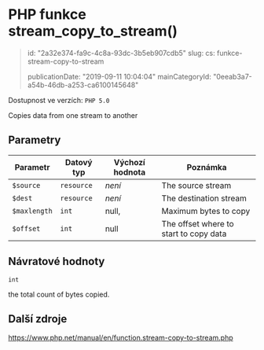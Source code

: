 PHP funkce stream_copy_to_stream()
==================================

> id: "2a32e374-fa9c-4c8a-93dc-3b5eb907cdb5"
> slug:
> 	cs: funkce-stream-copy-to-stream
>
> publicationDate: "2019-09-11 10:04:04"
> mainCategoryId: "0eeab3a7-a54b-46db-a253-ca6100145648"

Dostupnost ve verzích: `PHP 5.0`

Copies data from one stream to another


Parametry
--------------

| Parametr | Datový typ | Výchozí hodnota | Poznámka |
|-----|-----|-----|-----|
| `$source` | `resource` | *není* | The source stream |
| `$dest` | `resource` | *není* | The destination stream |
| `$maxlength` | `int` | null, | Maximum bytes to copy |
| `$offset` | `int` | null | The offset where to start to copy data |


Návratové hodnoty
----------------

`int`

the total count of bytes copied.

Další zdroje
------------

https://www.php.net/manual/en/function.stream-copy-to-stream.php
